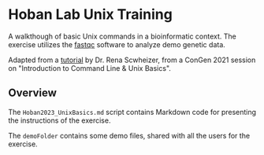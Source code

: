# Hoban Lab Unix Training

A walkthough of basic Unix commands in a bioinformatic context. The exercise utilizes the [fastqc](https://www.bioinformatics.babraham.ac.uk/projects/fastqc/) software to analyze demo genetic data.

Adapted from a [tutorial](https://github.com/renaschweizer/congen-2021-unixbasics) by Dr. Rena Scwheizer, from a ConGen 2021 session on "Introduction to Command Line & Unix Basics".

## Overview

The `Hoban2023_UnixBasics.md` script contains Markdown code for presenting the instructions of the exercise.

The `demoFolder` contains some demo files, shared with all the users for the exercise.
